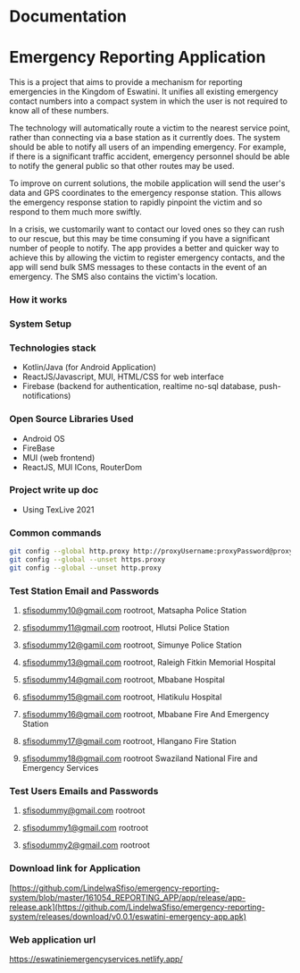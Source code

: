 # Documentation

# Emergency Reporting Application

This is a project that aims to provide a mechanism for reporting emergencies in the Kingdom of Eswatini. It unifies all existing emergency 
contact numbers into a compact system in which the user is not required to know all of these numbers.

The technology will automatically route a victim to the nearest service point, rather than connecting via a base station as it currently does. 
The system should be able to notify all users of an impending emergency. 
For example, if there is a significant traffic accident, emergency personnel should be able to notify the general public so that other 
routes may be used.

To improve on current solutions, the mobile application will send the user's data and GPS coordinates to the emergency response station. 
This allows the emergency response station to rapidly pinpoint the victim and so respond to them much more swiftly.

In a crisis, we customarily want to contact our loved ones so they can rush to our rescue, but this may be time consuming if you have a 
significant number of people to notify.
The app provides a better and quicker way to achieve this by allowing the victim to register emergency contacts,
and the app will send bulk SMS messages to these contacts in the event of an emergency.
The SMS also contains the victim's location.


### How it works

### System Setup

### Technologies stack

- Kotlin/Java (for Android Application)
- ReactJS/Javascript, MUI, HTML/CSS for web interface
- Firebase (backend for authentication, realtime no-sql database, push-notifications)

### Open Source Libraries Used

- Android OS
- FireBase
- MUI (web frontend)
- ReactJS, MUI ICons, RouterDom

### Project write up doc

- Using TexLive 2021


### Common commands

```bash
git config --global http.proxy http://proxyUsername:proxyPassword@proxy.server.com:port
git config --global --unset https.proxy
git config --global --unset http.proxy
```

### Test Station Email and Passwords

1. sfisodummy10@gmail.com rootroot, Matsapha Police Station

2. sfisodummy11@gmail.com rootroot, Hlutsi Police Station

3. sfisodummy12@gamil.com rootroot, Simunye Police Station

4. sfisodummy13@gmail.com rootroot, Raleigh Fitkin Memorial Hospital

5. sfisodummy14@gmail.com rootroot, Mbabane Hospital

6. sfisodummy15@gmail.com rootroot, Hlatikulu Hospital

7. sfisodummy16@gmail.com rootroot, Mbabane Fire And Emergency Station

8. sfisodummy17@gmail.com rootroot, Hlangano Fire Station

9. sfisodummy18@gmail.com rootroot Swaziland National Fire and Emergency Services





### Test Users Emails and Passwords

1. sfisodummy@gmail.com rootroot

2. sfisodummy1@gmail.com rootroot

3. sfisodummy2@gmail.com rootroot



### Download link for Application
[https://github.com/LindelwaSfiso/emergency-reporting-system/blob/master/161054_REPORTING_APP/app/release/app-release.apk](https://github.com/LindelwaSfiso/emergency-reporting-system/releases/download/v0.0.1/eswatini-emergency-app.apk)


### Web application url
https://eswatiniemergencyservices.netlify.app/
